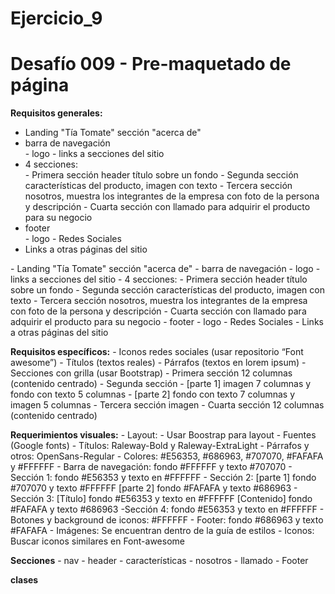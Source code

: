 # Ejercicio_9
<h1>Desafío 009 - Pre-maquetado de página</h1>


**Requisitos generales:**
    <ul>
        <li>Landing "Tía Tomate" sección "acerca de"</li>
        <li>barra de navegación</li>
            - logo
            - links a secciones del sitio
    	<li>4 secciones:</li>
    		- Primera sección header título sobre un fondo
    		- Segunda sección características del producto, imagen con texto
    		- Tercera sección nosotros, muestra los integrantes de la empresa con foto de la persona y descripción
    		- Cuarta sección con llamado para adquirir el producto para su negocio
        <li>footer</li>
            - logo
            - Redes Sociales
            <li>Links a otras páginas del sitio</li>
    </ul>
    - Landing "Tía Tomate" sección "acerca de"
    - barra de navegación
        - logo
        - links a secciones del sitio
	- 4 secciones:
		- Primera sección header título sobre un fondo
		- Segunda sección características del producto, imagen con texto
		- Tercera sección nosotros, muestra los integrantes de la empresa con foto de la persona y descripción
		- Cuarta sección con llamado para adquirir el producto para su negocio
    - footer
        - logo
        - Redes Sociales
        - Links a otras páginas del sitio

**Requisitos específicos:**
	- Iconos redes sociales (usar repositorio “Font awesome”)
    - Títulos (textos reales)
	- Párrafos (textos en lorem ipsum)
	- Secciones con grilla (usar Bootstrap)
        - Primera sección 12 columnas (contenido centrado)
        - Segunda sección
            - [parte 1] imagen 7 columnas y fondo con texto 5 columnas
            - [parte 2] fondo con texto 7 columnas y imagen 5 columnas
        - Tercera sección imagen
        - Cuarta sección 12 columnas (contenido centrado)

**Requerimientos visuales:**
	- Layout:
		- Usar Boostrap para layout
	- Fuentes (Google fonts)
		- Títulos: Raleway-Bold y Raleway-ExtraLight
		- Párrafos y otros: OpenSans-Regular
    - Colores: #E56353, #686963, #707070, #FAFAFA y #FFFFFF
        - Barra de navegación: fondo #FFFFFF y texto #707070
        - Sección 1: fondo #E56353 y texto en #FFFFFF
        - Sección 2:
            [parte 1] fondo #707070 y texto #FFFFFF
            [parte 2] fondo #FAFAFA y texto #686963
        - Sección 3:
            [Título] fondo #E56353 y texto en #FFFFFF
            [Contenido] fondo #FAFAFA y texto #686963
        -Sección 4: fondo #E56353 y texto en #FFFFFF
        - Botones y background de iconos: #FFFFFF
        - Footer: fondo #686963 y texto #FAFAFA
    - Imágenes: Se encuentran dentro de la guía de estilos
    - Iconos: Buscar iconos similares en Font-awesome


**Secciones**
    - nav
    - header
    - características
    - nosotros
    - llamado
    - Footer

**clases**
